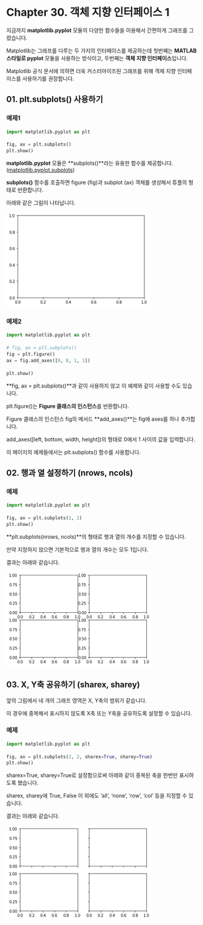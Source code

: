 # Chapter 30. 객체 지향 인터페이스 1

지금까지 **matplotlib.pyplot** 모듈의 다양한 함수들을 이용해서 간편하게 그래프를 그렸습니다.

Matplotlib는 그래프를 다루는 두 가지의 인터페이스를 제공하는데 첫번째는 **MATLAB 스타일로 pyplot** 모듈을 사용하는 방식이고, 두번째는 **객체 지향 인터페이스**입니다.

Matplotlib 공식 문서에 의하면 더욱 커스터마이즈된 그래프를 위해 객체 지향 인터페이스를 사용하기를 권장합니다.



## 01. plt.subplots() 사용하기



### 예제1

```python
import matplotlib.pyplot as plt

fig, ax = plt.subplots()
plt.show()
```

**matplotlib.pyplot** 모듈은 **subplots()**라는 유용한 함수를 제공합니다. ([matplotlib.pyplot.subplots](https://matplotlib.org/stable/api/_as_gen/matplotlib.pyplot.subplots.html))

**subplots()** 함수를 호출하면 figure (fig)과 subplot (ax) 객체를 생성해서 튜플의 형태로 반환합니다.

아래와 같은 그림이 나타납니다.

![30-1](image/30/30-1.png)



### 예제2

```python
import matplotlib.pyplot as plt

# fig, ax = plt.subplots()
fig = plt.figure()
ax = fig.add_axes([0, 0, 1, 1])

plt.show()
```

**fig, ax = plt.subplots()**과 같이 사용하지 않고 이 예제와 같이 사용할 수도 있습니다.

plt.figure()는 **Figure 클래스의 인스턴스**를 반환합니다.

Figure 클래스의 인스턴스 fig의 메서드 **add_axes()**는 fig에 axes를 하나 추가합니다.

add_axes([left, bottom, width, height])의 형태로 0에서 1 사이의 값을 입력합니다.

이 페이지의 예제들에서는 plt.subplots() 함수를 사용합니다.



## 02. 행과 열 설정하기 (nrows, ncols)



### 예제

```python
import matplotlib.pyplot as plt

fig, ax = plt.subplots(2, 2)
plt.show()
```

**plt.subplots(nrows, ncols)**의 형태로 행과 열의 개수를 지정할 수 있습니다.

만약 지정하지 않으면 기본적으로 행과 열의 개수는 모두 1입니다.

결과는 아래와 같습니다.

![30-2](image/30/30-2.png)



## 03. X, Y축 공유하기 (sharex, sharey)

앞의 그림에서 네 개의 그래프 영역은 X, Y축의 범위가 같습니다.

이 경우에 중복해서 표시하지 않도록 X축 또는 Y축을 공유하도록 설정할 수 있습니다.

### 예제

```python
import matplotlib.pyplot as plt

fig, ax = plt.subplots(2, 2, sharex=True, sharey=True)
plt.show()
```

sharex=True, sharey=True로 설정함으로써 아래와 같이 중복된 축을 한번만 표시하도록 했습니다.

sharex, sharey에 True, False 이 외에도 ‘all’, ‘none’, ‘row’, ‘col’ 등을 지정할 수 있습니다.

결과는 아래와 같습니다.

![30-3](image/30/30-3.png)





